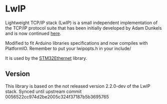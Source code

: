 # LwIP
 Lightweight TCP/IP stack (LwIP)  is a small independent implementation of the TCP/IP protocol suite that has been initially developed by Adam Dunkels and is now continued [here](https://savannah.nongnu.org/projects/lwip/).

 Modified to fit Arduino libraries specifications and now compiles with PlatformIO.
 Remember to put your lwipopts.h in your include/

 It is used by the [STM32Ethernet](https://github.com/stm32duino/STM32Ethernet) library.

## Version

This library is based on the not released version 2.2.0-dev of the LwIP stack.
Synced until upstream commit 0056522cc974d2be2005c324f37187b5b3695765
